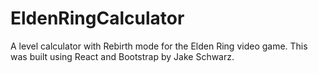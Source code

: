 # EldenRingCalculator

A level calculator with Rebirth mode for the Elden Ring video game. This was built using React and Bootstrap by Jake Schwarz.
